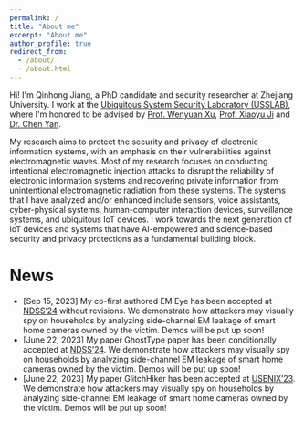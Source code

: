 ```yaml
---
permalink: /
title: "About me"
excerpt: "About me"
author_profile: true
redirect_from: 
  - /about/
  - /about.html
---
```


Hi! I'm Qinhong Jiang, a PhD candidate and security researcher at Zhejiang University. I work at the [Ubiquitous System Security Laboratory (USSLAB)](http://www.usslab.org/), where I'm honored to be advised by [Prof. Wenyuan Xu](https://scholar.google.com/citations?user=FCsdj0YAAAAJ&hl=en&oi=ao), [Prof. Xiaoyu Ji](https://scholar.google.com/citations?user=9D4UYBoAAAAJ&hl=en) and [Dr. Chen Yan](https://scholar.google.com/citations?user=qhaLpw8AAAAJ&hl=en&oi=sra).

My research aims to protect the security and privacy of electronic information systems, with an emphasis on their vulnerabilities against electromagnetic waves. 
Most of my research focuses on conducting intentional electromagnetic injection attacks to disrupt the reliability of electronic information systems and recovering private information from unintentional electromagnetic radiation from these systems.
The systems that I have analyzed and/or enhanced include sensors, voice assistants, cyber-physical systems, human-computer interaction devices, surveillance systems, and ubiquitous IoT devices. 
I work towards the next generation of IoT devices and systems that have AI-empowered and science-based security and privacy protections as a fundamental building block.

News
======
* [Sep 15, 2023] My co-first authored EM Eye has been accepted at [NDSS’24](https://www.ndss-symposium.org/ndss2024/) without revisions. We demonstrate how attackers may visually spy on households by analyzing side-channel EM leakage of smart home cameras owned by the victim. Demos will be put up soon!
* [June 22, 2023] My paper GhostType paper has been conditionally accepted at [NDSS’24](https://www.ndss-symposium.org/ndss2024/). We demonstrate how attackers may visually spy on households by analyzing side-channel EM leakage of smart home cameras owned by the victim. Demos will be put up soon!
* [June 22, 2023] My paper GlitchHiker has been accepted at [USENIX’23](https://www.usenix.org/conference/usenixsecurity23). We demonstrate how attackers may visually spy on households by analyzing side-channel EM leakage of smart home cameras owned by the victim. Demos will be put up soon!